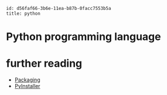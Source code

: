 ```
id: d56faf66-3b6e-11ea-b87b-0facc7553b5a
title: python
```

# Python programming language

# further reading

* [Packaging][1]
* [PyInstaller][2]

[1]: https://packaging.python.org/overview/
[2]: http://www.pyinstaller.org/
